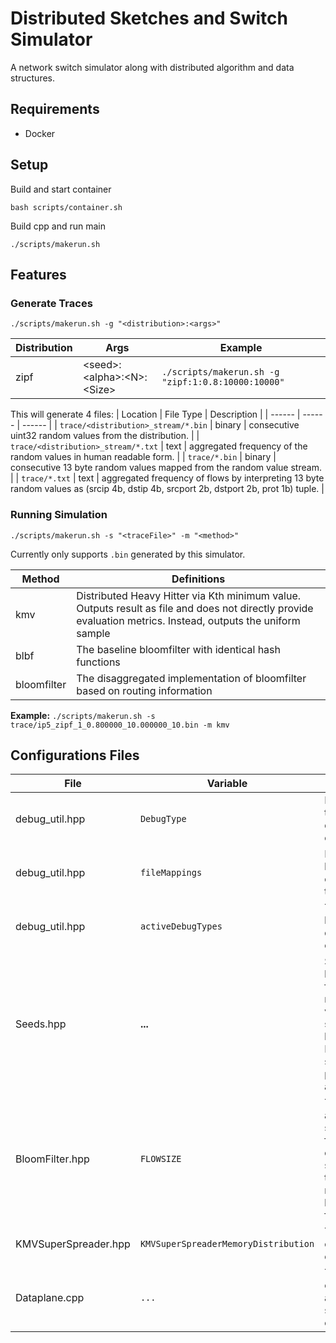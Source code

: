 # Distributed Sketches and Switch Simulator

A network switch simulator along with distributed algorithm and data structures.

## Requirements
- Docker

## Setup
Build and start container
```shell
bash scripts/container.sh
```
Build cpp and run main
```shell
./scripts/makerun.sh
```

## Features

### Generate Traces

```
./scripts/makerun.sh -g "<distribution>:<args>"
```

| Distribution | Args | Example |
| ------ | ------ | ------ |
| zipf | \<seed\>:\<alpha\>:\<N\>:\<Size\> | `./scripts/makerun.sh -g "zipf:1:0.8:10000:10000"` |


This will generate 4 files:
| Location | File Type | Description |
| ------ | ------ | ------ |
| `trace/<distribution>_stream/*.bin` | binary | consecutive uint32 random values from the distribution. |
| `trace/<distribution>_stream/*.txt` | text | aggregated frequency of the random values in human readable form. |
| `trace/*.bin` | binary | consecutive 13 byte random values mapped from the random value stream. |
| `trace/*.txt` | text | aggregated frequency of flows by interpreting 13 byte random values as (srcip 4b, dstip 4b, srcport 2b, dstport 2b, prot 1b) tuple. |


### Running Simulation

```
./scripts/makerun.sh -s "<traceFile>" -m "<method>"
```
Currently only supports `.bin` generated by this simulator.

| Method  | Definitions |
| ------ | ------ |
| kmv | Distributed Heavy Hitter via Kth minimum value. Outputs result as file and does not directly provide evaluation metrics. Instead, outputs the uniform sample|
| blbf | The baseline bloomfilter with identical hash functions |
|bloomfilter | The disaggregated implementation of bloomfilter based on routing information |

**Example:**
`./scripts/makerun.sh -s trace/ip5_zipf_1_0.800000_10.000000_10.bin -m kmv`


## Configurations Files

| File | Variable | Definitions |
| ------ | ------ | ------ |
| debug_util.hpp | `DebugType` | Define unique type for debugging each module |
| debug_util.hpp | `fileMappings` | Logging file location for each debug type |
| debug_util.hpp | `activeDebugTypes` | Toggle logging and debugging code |
| Seeds.hpp | **...** | Seeds for hash functions and random values. Some seeds must be constant. Distribution seeds are passed as cli args. |
| BloomFilter.hpp | `FLOWSIZE` | The approximate size of the flow passing over the sketch. Used to optimize number of hash functions. |
| KMVSuperSpreader.hpp | `KMVSuperSpreaderMemoryDistribution` | The sketch configuration on each layer. |
| Dataplane.cpp | `...` | Topology configurations and memory settings for each switch. |



